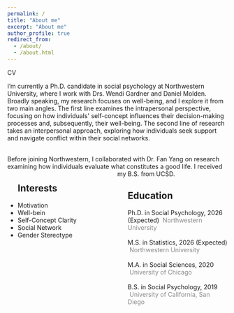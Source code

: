 ```yaml
---
permalink: /
title: "About me"
excerpt: "About me"
author_profile: true
redirect_from: 
  - /about/
  - /about.html
---
```

<a style = "text-decoration:none" href="https://mengdihuang.github.io/files/Mengdi Huang-cv-2021.pdf">CV</a>

I’m currently a Ph.D. candidate in social psychology at Northwestern University, where I work with Drs. Wendi Gardner and Daniel Molden. 
<br>
Broadly speaking, my research focuses on well-being, and I explore it from two main angles. The first line examines the intrapersonal perspective, focusing on how individuals' self-concept influences their decision-making processes and, subsequently, their well-being. The second line of research takes an interpersonal approach, exploring how individuals seek support and navigate conflict within their social networks.

<br>
Before joining Northwestern, I collaborated with <a style = "text-decoration:none" href="https://voices.uchicago.edu/potentialslab/">Dr. Fan Yang</a> on research examining how individuals evaluate what constitutes a good life. I received my B.S. from UCSD.
<div style="float: left; width: 50%;">
<ul>
<h2>Interests</h2>
<li>Motivation</li>
<li>Well-bein</li>
<li>Self-Concept Clarity</li>
<li>Social Network</li>
<li>Gender Stereotype</li>

</ul>
</div>
<div style="float: right; width: 50%;">
<ul>
<h2>Education</h2>
<i class="fa fa-graduation-cap" aria-hidden="true"></i> Ph.D. in Social Psychology, 2026 (Expected) &nbsp;<span style="color:#8A8888">Northwestern University</span><br>
<br>
<i class="fa fa-graduation-cap" aria-hidden="true"></i> M.S. in Statistics, 2026 (Expected) &nbsp;<span style="color:#8A8888">Northwestern University</span><br>
<br>
<i class="fa fa-graduation-cap" aria-hidden="true"></i> M.A. in Social Sciences, 2020 &nbsp;<span style="color:#8A8888">University of Chicago</span><br>
<br>
<i class="fa fa-graduation-cap" aria-hidden="true"></i> B.S. in Social Psychology, 2019 &nbsp;<span style="color:#8A8888">University of California, San Diego</span><br>
</ul>
</div>
